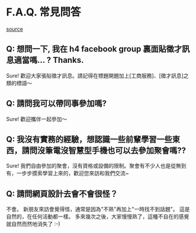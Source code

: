# F.A.Q. 常見問答

[source](http://hackingthursday.wikidot.com/faq)

## Q: 想問一下, 我在 h4 facebook group 裏面貼徵才訊息適當嗎... ? Thanks.

Sure!
歡迎大家張貼徵才訊息。請記得在標題開題加上[工商服務]、[徵才訊息]之類的標語～

## Q: 請問我可以帶同事參加嗎?

Sure!
歡迎攜伴一起參加～

## Q: 我沒有實務的經驗，想認識一些前輩學習一些東西，請問沒筆電沒智慧型手機也可以去參加聚會嗎??

Sure!
我們自由參加的聚會，沒有資格或設備的限制。聚會有不少人也是從無到有，一步步摸索學習上來的，歡迎您來訪和我們交流~

## Q: 請問網頁設計去會不會很怪？

不會。
新朋友來訪會覺得怪，通常是因為"不熟"再加上"一時找不到話題"。
這是自然的，在任何活動都一樣。
多來幾次之後，大家慢慢熟了，這種不自在的感覺就自然而然地消失了 :-)
